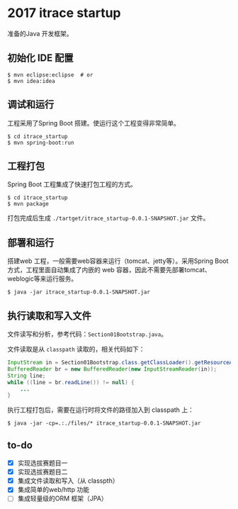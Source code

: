 # 2017 itrace startup

准备的Java 开发框架。

## 初始化 IDE 配置
``` shell
$ mvn eclipse:eclipse  # or
$ mvn idea:idea
```

## 调试和运行
工程采用了Spring Boot 搭建。使运行这个工程变得非常简单。
``` shell
$ cd itrace_startup
$ mvn spring-boot:run
```

## 工程打包
Spring Boot 工程集成了快速打包工程的方式。
``` shell
$ cd itrace_startup
$ mvn package
```
打包完成后生成 `./tartget/itrace_startup-0.0.1-SNAPSHOT.jar` 文件。

## 部署和运行
搭建web 工程，一般需要web容器来运行（tomcat、jetty等）。采用Spring Boot 方式，工程里面自动集成了内嵌的 web 容器，因此不需要先部署tomcat、weblogic等来运行服务。
``` shell
$ java -jar itrace_startup-0.0.1-SNAPSHOT.jar
```

## 执行读取和写入文件
文件读写和分析，参考代码：`Section01Bootstrap.java`。

文件读取是从 `classpath` 读取的，相关代码如下：
``` java
InputStream in = Section01Bootstrap.class.getClassLoader().getResourceAsStream("service.txt");
BufferedReader br = new BufferedReader(new InputStreamReader(in));
String line;
while ((line = br.readLine()) != null) {
    ...
}
```

执行工程打包后，需要在运行时将文件的路径加入到 classpath 上：
``` shell
$ java -jar -cp=.:./files/* itrace_startup-0.0.1-SNAPSHOT.jar
```

## to-do
- [X] 实现选拔赛题目一
- [X] 实现选拔赛题目二
- [X] 集成文件读取和写入（从 classpth）
- [X] 集成简单的web/http 功能
- [ ] 集成轻量级的ORM 框架（JPA）
